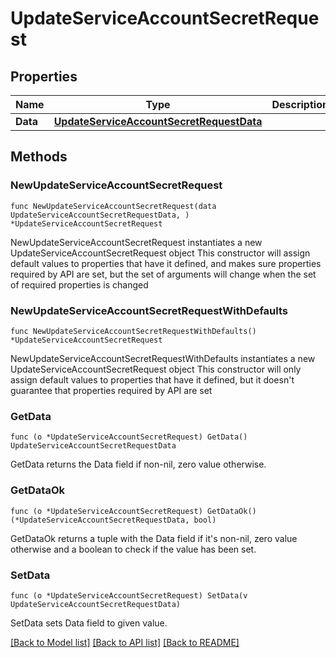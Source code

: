 # UpdateServiceAccountSecretRequest

## Properties

Name | Type | Description | Notes
------------ | ------------- | ------------- | -------------
**Data** | [**UpdateServiceAccountSecretRequestData**](UpdateServiceAccountSecretRequestData.md) |  | 

## Methods

### NewUpdateServiceAccountSecretRequest

`func NewUpdateServiceAccountSecretRequest(data UpdateServiceAccountSecretRequestData, ) *UpdateServiceAccountSecretRequest`

NewUpdateServiceAccountSecretRequest instantiates a new UpdateServiceAccountSecretRequest object
This constructor will assign default values to properties that have it defined,
and makes sure properties required by API are set, but the set of arguments
will change when the set of required properties is changed

### NewUpdateServiceAccountSecretRequestWithDefaults

`func NewUpdateServiceAccountSecretRequestWithDefaults() *UpdateServiceAccountSecretRequest`

NewUpdateServiceAccountSecretRequestWithDefaults instantiates a new UpdateServiceAccountSecretRequest object
This constructor will only assign default values to properties that have it defined,
but it doesn't guarantee that properties required by API are set

### GetData

`func (o *UpdateServiceAccountSecretRequest) GetData() UpdateServiceAccountSecretRequestData`

GetData returns the Data field if non-nil, zero value otherwise.

### GetDataOk

`func (o *UpdateServiceAccountSecretRequest) GetDataOk() (*UpdateServiceAccountSecretRequestData, bool)`

GetDataOk returns a tuple with the Data field if it's non-nil, zero value otherwise
and a boolean to check if the value has been set.

### SetData

`func (o *UpdateServiceAccountSecretRequest) SetData(v UpdateServiceAccountSecretRequestData)`

SetData sets Data field to given value.



[[Back to Model list]](../README.md#documentation-for-models) [[Back to API list]](../README.md#documentation-for-api-endpoints) [[Back to README]](../README.md)


